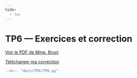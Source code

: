 ```yaml
---
hide:
  - toc
---
```


# TP6 — Exercices et correction

[Voir le PDF de Mme. Bruni](TP6/TP%20représentation%20graphique.pdf)

<a href="TP6/TP6.py" download>Télécharger ma correction</a>

```python
--8<-- "docs/TP6/TP6.py"
```
